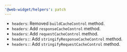 ```yaml
---
'@web-widget/helpers': patch
---
```


- `headers`: Removed `buildCacheControl` method.
- `headers`: Add `responseCacheControl` method.
- `headers`: Add `requestCacheControl` method.
- `headers:`: Add `stringifyResponseCacheControl` method.
- `headers:`: Add `stringifyRequestCacheControl` method.
